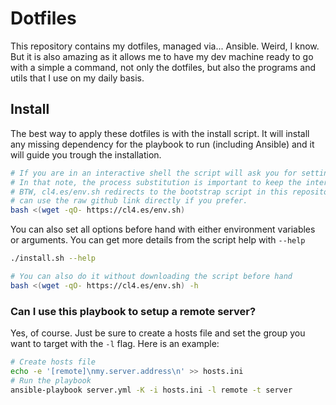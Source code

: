 # Dotfiles

This repository contains my dotfiles, managed via... Ansible. Weird, I know.
But it is also amazing as it allows me to have my dev machine ready to go with
a simple a command, not only the dotfiles, but also the programs and utils that
I use on my daily basis.

## Install

The best way to apply these dotfiles is with the install script.
It will install any missing dependency for the playbook to run (including Ansible)
and it will guide you trough the installation.

```bash
# If you are in an interactive shell the script will ask you for settings.
# In that note, the process substitution is important to keep the interactivity.
# BTW, cl4.es/env.sh redirects to the bootstrap script in this repository, you
# can use the raw github link directly if you prefer.
bash <(wget -qO- https://cl4.es/env.sh)
```

You can also set all options before hand with either environment variables or
arguments. You can get more details from the script help with `--help`

```bash
./install.sh --help

# You can also do it without downloading the script before hand
bash <(wget -qO- https://cl4.es/env.sh) -h

```

### Can I use this playbook to setup a remote server?

Yes, of course. Just be sure to create a hosts file and set the group you want
to target with the `-l` flag. Here is an example:

```bash
# Create hosts file
echo -e '[remote]\nmy.server.address\n' >> hosts.ini
# Run the playbook
ansible-playbook server.yml -K -i hosts.ini -l remote -t server
```
